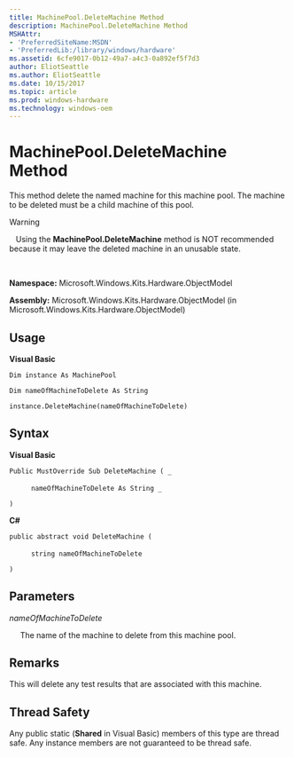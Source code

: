 ```yaml
---
title: MachinePool.DeleteMachine Method
description: MachinePool.DeleteMachine Method
MSHAttr:
- 'PreferredSiteName:MSDN'
- 'PreferredLib:/library/windows/hardware'
ms.assetid: 6cfe9017-0b12-49a7-a4c3-0a892ef5f7d3
author: EliotSeattle
ms.author: EliotSeattle
ms.date: 10/15/2017
ms.topic: article
ms.prod: windows-hardware
ms.technology: windows-oem
---
```


# MachinePool.DeleteMachine Method


This method delete the named machine for this machine pool. The machine to be deleted must be a child machine of this pool.

>[!WARNING]
>  
Using the **MachinePool.DeleteMachine** method is NOT recommended because it may leave the deleted machine in an unusable state.

 

**Namespace:** Microsoft.Windows.Kits.Hardware.ObjectModel

**Assembly:** Microsoft.Windows.Kits.Hardware.ObjectModel (in Microsoft.Windows.Kits.Hardware.ObjectModel)

## <span id="Usage"></span><span id="usage"></span><span id="USAGE"></span>Usage


**Visual Basic**

`Dim instance As MachinePool`

`Dim nameOfMachineToDelete As String`

`instance.DeleteMachine(nameOfMachineToDelete)`

## <span id="Syntax"></span><span id="syntax"></span><span id="SYNTAX"></span>Syntax


**Visual Basic**

`Public MustOverride Sub DeleteMachine ( _`

          `nameOfMachineToDelete As String _`

`) `

**C#**

`public abstract void DeleteMachine (`

          `string nameOfMachineToDelete`

`)`

## <span id="Parameters"></span><span id="parameters"></span><span id="PARAMETERS"></span>Parameters


*nameOfMachineToDelete*

     The name of the machine to delete from this machine pool.

## <span id="Remarks"></span><span id="remarks"></span><span id="REMARKS"></span>Remarks


This will delete any test results that are associated with this machine.

## <span id="Thread_Safety"></span><span id="thread_safety"></span><span id="THREAD_SAFETY"></span>Thread Safety


Any public static (**Shared** in Visual Basic) members of this type are thread safe. Any instance members are not guaranteed to be thread safe.

 

 






